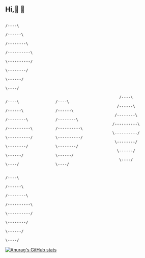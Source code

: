 ## Hi,👋 👋
                                                                            /----\                                                                               
                                                                           /------\ 
                                                                          /--------\
                                                                         /----------\
                                                                         \----------/
                                                                          \--------/
                                                                           \------/ 
                                                                            \----/ 
                                                      
                                                      /----\                /----\                /----\
                                                     /------\              /------\              /------\            
                                                    /--------\            /--------\            /--------\
                                                   /----------\          /----------\          /----------\
                                                   \----------/          \----------/          \----------/
                                                    \--------/            \--------/            \--------/
                                                     \------/              \------/              \------/ 
                                                      \----/                \----/                \----/ 
                                
                                                                            /----\
                                                                           /------\ 
                                                                          /--------\
                                                                         /----------\
                                                                         \----------/
                                                                          \--------/
                                                                           \------/ 
                                                                            \----/               
[![Anurag's GitHub stats](https://github-readme-stats.vercel.app/api?username=wangzhen11aaa)](https://github.com/anuraghazra/github-readme-stats)
